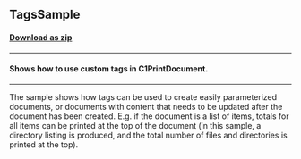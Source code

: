 ## TagsSample
#### [Download as zip](https://grapecity.github.io/DownGit/#/home?url=https://github.com/GrapeCity/ComponentOne-WinForms-Samples/tree/master/NetFramework\PrintDocument\CS\TagsSample)
____
#### Shows how to use custom tags in C1PrintDocument.
____
The sample shows how tags can be used to create easily parameterized documents, or documents with content that needs to be updated after the document has been created.
E.g. if the document is a list of items, totals for all items can be printed at the top of the document (in this sample, a directory listing is produced, 
and the total number of files and directories is printed at the top).
